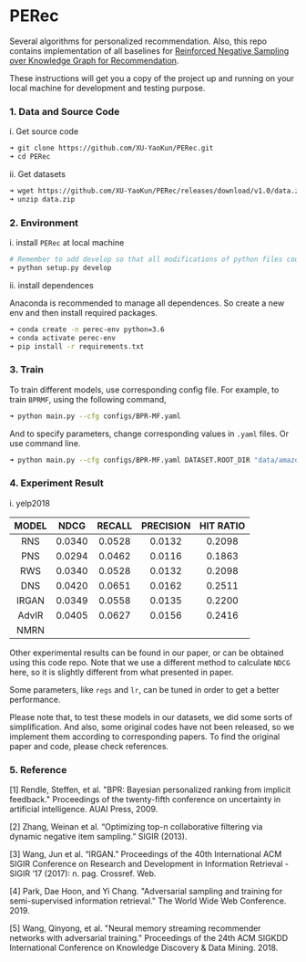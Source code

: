 # PERec
Several algorithms for personalized recommendation. Also, this repo contains implementation of all baselines for [Reinforced Negative Sampling over Knowledge Graph for Recommendation](http://staff.ustc.edu.cn/~hexn/papers/www20-KGPolicy.pdf).
 
These instructions will get you a copy of the project up and running on your local machine for development and testing purpose.

### 1. Data and Source Code
i. Get source code
```bash
➜ git clone https://github.com/XU-YaoKun/PERec.git
➜ cd PERec 
```
ii. Get datasets
```bash
➜ wget https://github.com/XU-YaoKun/PERec/releases/download/v1.0/data.zip
➜ unzip data.zip
```
### 2. Environment
i. install `PERec` at local machine
```bash
# Remember to add develop so that all modifications of python files could take effects.
➜ python setup.py develop 
```
ii. install dependences

Anaconda is recommended to manage all dependences. So create a new env and then install required packages.
```bash
➜ conda create -n perec-env python=3.6
➜ conda activate perec-env 
➜ pip install -r requirements.txt 
```
### 3. Train

To train different models, use corresponding config file. For example, to train `BPRMF`, using the following command,
```bash
➜ python main.py --cfg configs/BPR-MF.yaml 
```
And to specify parameters, change corresponding values in `.yaml` files. Or use command line.
```bash
➜ python main.py --cfg configs/BPR-MF.yaml DATASET.ROOT_DIR "data/amazon-book" 
```

### 4. Experiment Result
i. yelp2018

|MODEL|NDCG|RECALL|PRECISION|HIT RATIO|
|:-----:|:--:|:---:|:---:|:--:|
|RNS|0.0340|0.0528|0.0132|0.2098|
|PNS|0.0294|0.0462|0.0116|0.1863|
|RWS|0.0340|0.0528|0.0132|0.2098|
|DNS|0.0420|0.0651|0.0162|0.2511|
|IRGAN|0.0349|0.0558|0.0135|0.2200|
|AdvIR|0.0405|0.0627|0.0156|0.2416|
|NMRN|||||

Other experimental results can be found in our paper, or can be obtained using this code repo. Note that we use a different method to calculate `NDCG` here, so it is slightly different from what presented in paper.

Some parameters, like `regs` and `lr`, can be tuned in order to get a better performance.

Please note that, to test these models in our datasets, we did some sorts of simplification. And also, some original codes have not been released, so we implement them according to corresponding papers. To find the original paper and code, please check references. 

### 5. Reference
[1] Rendle, Steffen, et al. "BPR: Bayesian personalized ranking from implicit feedback." Proceedings of the twenty-fifth conference on uncertainty in artificial intelligence. AUAI Press, 2009.

[2] Zhang, Weinan et al. “Optimizing top-n collaborative filtering via dynamic negative item sampling.” SIGIR (2013).

[3] Wang, Jun et al. “IRGAN.” Proceedings of the 40th International ACM SIGIR Conference on Research and Development in Information Retrieval - SIGIR  ’17 (2017): n. pag. Crossref. Web.

[4] Park, Dae Hoon, and Yi Chang. "Adversarial sampling and training for semi-supervised information retrieval." The World Wide Web Conference. 2019.

[5] Wang, Qinyong, et al. "Neural memory streaming recommender networks with adversarial training." Proceedings of the 24th ACM SIGKDD International Conference on Knowledge Discovery & Data Mining. 2018.